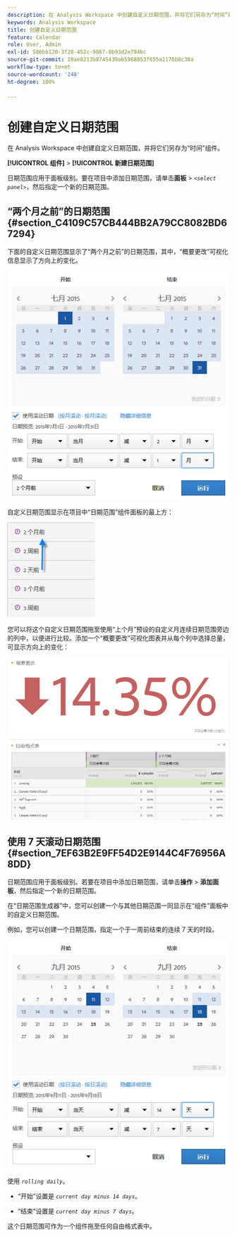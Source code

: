 ```yaml
---
description: 在 Analysis Workspace 中创建自定义日期范围，并将它们另存为“时间”组件。
keywords: Analysis Workspace
title: 创建自定义日期范围
feature: Calendar
role: User, Admin
exl-id: 586bb120-3f20-452c-9867-0b93d2e794bc
source-git-commit: 10ae8213b8745439ab5968853f655a1176b8c38a
workflow-type: tm+mt
source-wordcount: '248'
ht-degree: 100%

---
```


# 创建自定义日期范围

在 Analysis Workspace 中创建自定义日期范围，并将它们另存为“时间”组件。

**[!UICONTROL 组件]** > **[!UICONTROL 新建日期范围]**

日期范围应用于面板级别。要在项目中添加日期范围，请单击&#x200B;**面板** > *`<select panel>`*，然后指定一个新的日期范围。

## “两个月之前”的日期范围 {#section_C4109C57CB444BB2A79CC8082BD67294}

下面的自定义日期范围显示了“两个月之前”的日期范围，其中，“概要更改”可视化信息显示了方向上的变化。

![](assets/date-range-two-months-ago.png)

自定义日期范围显示在项目中“日期范围”组件面板的最上方：

![](assets/date-range-panel-two-months-ago.png)

您可以将这个自定义日期范围拖至使用“上个月”预设的自定义月连续日期范围旁边的列中，以便进行比较。添加一个“概要更改”可视化图表并从每个列中选择总量，可显示方向上的变化：

![](assets/date-range-two-months-table.png)

## 使用 7 天滚动日期范围 {#section_7EF63B2E9FF54D2E9144C4F76956A8DD}

日期范围应用于面板级别。若要在项目中添加日期范围，请单击&#x200B;**操作** > **添加面板**，然后指定一个新的日期范围。

在“日期范围生成器”中，您可以创建一个与其他日期范围一同显示在“组件”面板中的自定义日期范围。

例如，您可以创建一个日期范围，指定一个于一周前结束的连续 7 天的时段。

![](assets/create_date_range.png)

使用 *`rolling daily`*。

* “开始”设置是 *`current day minus 14 days`*。

* “结束”设置是 *`current day minus 7 days`*。

这个日期范围可作为一个组件拖至任何自由格式表中。
